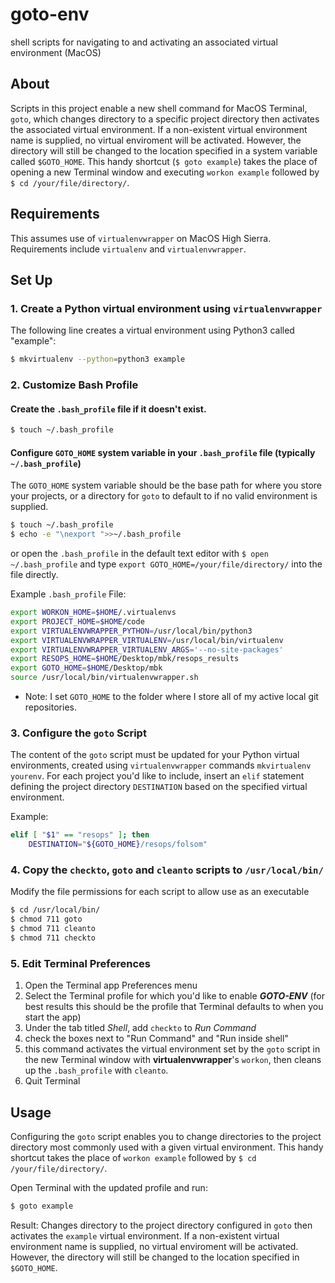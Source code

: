 # goto-env
shell scripts for navigating to and activating an associated virtual environment (MacOS)

## About
Scripts in this project enable a new shell command for MacOS Terminal, `goto`, which changes directory to a specific project directory then activates the associated virtual environment.  If a non-existent virtual environment name is supplied, no virtual enviroment will be activated.  However, the directory will still be changed to the location specified in a system variable called `$GOTO_HOME`.  This handy shortcut (`$ goto example`) takes the place of opening a new Terminal window and executing `workon example` followed by `$ cd /your/file/directory/`.

## Requirements
This assumes use of `virtualenvwrapper` on MacOS High Sierra.  Requirements include `virtualenv` and `virtualenvwrapper`.

## Set Up

### 1. Create a Python virtual environment using `virtualenvwrapper`
The following line creates a virtual environment using Python3 called "example":
```bash
$ mkvirtualenv --python=python3 example
```

### 2. Customize Bash Profile
#### Create the `.bash_profile` file if it doesn't exist.
```bash
$ touch ~/.bash_profile
```
#### Configure `GOTO_HOME` system variable in your `.bash_profile` file (typically `~/.bash_profile`)
The `GOTO_HOME` system variable should be the base path for where you store your projects, or a directory for `goto` to default to if no valid environment is supplied.
```bash
$ touch ~/.bash_profile
$ echo -e "\nexport ">>~/.bash_profile
```
or open the `.bash_profile` in the default text editor with `$ open ~/.bash_profile` and type `export GOTO_HOME=/your/file/directory/` into the file directly.

Example `.bash_profile` File:
```bash
export WORKON_HOME=$HOME/.virtualenvs
export PROJECT_HOME=$HOME/code
export VIRTUALENVWRAPPER_PYTHON=/usr/local/bin/python3
export VIRTUALENVWRAPPER_VIRTUALENV=/usr/local/bin/virtualenv
export VIRTUALENVWRAPPER_VIRTUALENV_ARGS='--no-site-packages'
export RESOPS_HOME=$HOME/Desktop/mbk/resops_results
export GOTO_HOME=$HOME/Desktop/mbk
source /usr/local/bin/virtualenvwrapper.sh

```
* Note: I set `GOTO_HOME` to the folder where I store all of my active local git repositories.

### 3. Configure the `goto` Script
The content of the `goto` script must be updated for your Python virtual environments, created using `virtualenvwrapper` commands `mkvirtualenv yourenv`.  For each project you'd like to include, insert an `elif` statement defining the project directory `DESTINATION` based on the specified virtual environment.

Example:
```bash
elif [ "$1" == "resops" ]; then
	DESTINATION="${GOTO_HOME}/resops/folsom"
```

### 4. Copy the `checkto`, `goto` and `cleanto` scripts to `/usr/local/bin/`

Modify the file permissions for each script to allow use as an executable
```bash
$ cd /usr/local/bin/
$ chmod 711 goto
$ chmod 711 cleanto
$ chmod 711 checkto
```

### 5. Edit Terminal Preferences
1. Open the Terminal app Preferences menu
2. Select the Terminal profile for which you'd like to enable *__GOTO-ENV__* (for best results this should be the profile that Terminal defaults to when you start the app)
3. Under the tab titled _*Shell*_, add `checkto` to *_Run Command_*
4. check the boxes next to "Run Command" and "Run inside shell"
5. this command activates the virtual environment set by the `goto` script in the new Terminal window with **virtualenvwrapper**'s `workon`, then cleans up the `.bash_profile` with `cleanto`.
6. Quit Terminal

## Usage 
Configuring the `goto` script enables you to change directories to the project directory most commonly used with a given virtual environment.  This handy shortcut takes the place of `workon example` followed by `$ cd /your/file/directory/`.

Open Terminal with the updated profile and run:
```bash
$ goto example
```
Result:
Changes directory to the project directory configured in `goto` then activates the `example` virtual environment.  If a non-existent virtual environment name is supplied, no virtual enviroment will be activated.  However, the directory will still be changed to the location specified in `$GOTO_HOME`.